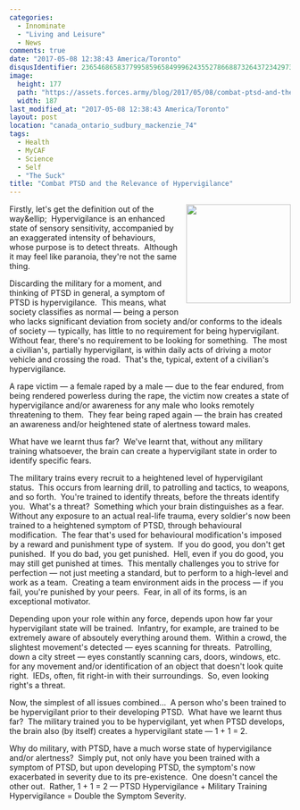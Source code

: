```yaml
---
categories:
  - Innominate
  - "Living and Leisure"
  - News
comments: true
date: "2017-05-08 12:38:43 America/Toronto"
disqusIdentifier: 2365468658377995859658499962435527866887326437234297333474457445325462346579789883476636236626442289
image:
  height: 177
  path: "https://assets.forces.army/blog/2017/05/08/combat-ptsd-and-the-relevance-of-hypervigilance/hotlink-ok/combat-ptsd_187x177.png"
  width: 187
last_modified_at: "2017-05-08 12:38:43 America/Toronto"
layout: post
location: "canada_ontario_sudbury_mackenzie_74"
tags:
  - Health
  - MyCAF
  - Science
  - Self
  - "The Suck"
title: "Combat PTSD and the Relevance of Hypervigilance"
---
```


<img
  alt="" height="177" src="{{ site.uri.assets }}/blog/2017/05/08/combat-ptsd-and-the-relevance-of-hypervigilance/combat-ptsd_187x177.png"
  style="border: 0px; float: right; margin-bottom: 10px; margin-left: 10px;" width="187" />
<p>
  Firstly, let's get the definition out of the way&ellip;&nbsp; Hypervigilance is an enhanced state of sensory sensitivity, accompanied by an exaggerated
  intensity of behaviours, whose purpose is to detect threats.&nbsp; Although it may feel like paranoia, they're not the same thing.
</p>
<p>
  Discarding the military for a moment, and thinking of PTSD in general, a symptom of PTSD is hypervigilance.&nbsp; This means, what society classifies as
  normal &#8212; being a person who lacks significant deviation from society and/or conforms to the ideals of society &#8212; typically, has little to no
  requirement for being hypervigilant.&nbsp; Without fear, there's no requirement to be looking for something.&nbsp; The most a civilian's, partially
  hypervigilant, is within daily acts of driving a motor vehicle and crossing the road.&nbsp; That's the, typical, extent of a civilian's hypervigilance.
</p>
<p>
  A rape victim &#8212; a female raped by a male &#8212; due to the fear endured, from being rendered powerless during the rape, the victim now creates a state
  of hypervigilance and/or awareness for any male who looks remotely threatening to them.&nbsp; They fear being raped again &#8212; the brain has created an
  awareness and/or heightened state of alertness toward males.
</p>
<p>
  What have we learnt thus far?&nbsp; We've learnt that, without any military training whatsoever, the brain can create a hypervigilant state in order to
  identify specific fears.
</p>
<p>
  The military trains every recruit to a heightened level of hypervigilant status.&nbsp; This occurs from learning drill, to patrolling and tactics, to weapons,
  and so forth.&nbsp; You're trained to identify threats, before the threats identify you.&nbsp; What's a threat?&nbsp; Something which your brain distinguishes
  as a fear.&nbsp; Without any exposure to an actual real-life trauma, every soldier's now been trained to a heightened symptom of PTSD, through behavioural
  modification.&nbsp; The fear that's used for behavioural modification's imposed by a reward and punishment type of system.&nbsp; If you do good, you don't get
  punished.&nbsp; If you do bad, you get punished.&nbsp; Hell, even if you do good, you may still get punished at times.&nbsp; This mentally challenges you to
  strive for perfection &#8212; not just meeting a standard, but to perform to a high-level and work as a team.&nbsp; Creating a team environment aids in the
  process &#8212; if you fail, you're punished by your peers.&nbsp; Fear, in all of its forms, is an exceptional motivator.
</p>
<p>
  Depending upon your role within any force, depends upon how far your hypervigilant state will be trained.&nbsp; Infantry, for example, are trained to be
  extremely aware of absoutely everything around them.&nbsp; Within a crowd, the slightest movement's detected &#8212; eyes scanning for threats.&nbsp;
  Patrolling, down a city street &#8212; eyes constantly scanning cars, doors, windows, etc. for any movement and/or identification of an object that doesn't
  look quite right.&nbsp; IEDs, often, fit right-in with their surroundings.&nbsp; So, even looking right's a threat.
</p>
<p>
  Now, the simplest of all issues combined&hellip;&nbsp; A person who's been trained to be hypervigilant prior to their developing PTSD.&nbsp; What have we
  learnt thus far?&nbsp; The military trained you to be hypervigilant, yet when PTSD develops, the brain also (by itself) creates a hypervigilant state &#8212;
  1 + 1 = 2.
</p>
<p>
  Why do military, with PTSD, have a much worse state of hypervigilance and/or alertness?&nbsp; Simply put, not only have you been trained with a symptom of
  PTSD, but upon developing PTSD, the symptom's now exacerbated in severity due to its pre-existence.&nbsp; One doesn't cancel the other out.&nbsp; Rather, 1 +
  1 = 2 &#8212; PTSD Hypervigilance + Military Training Hypervigilance = Double the Symptom Severity.
</p>
